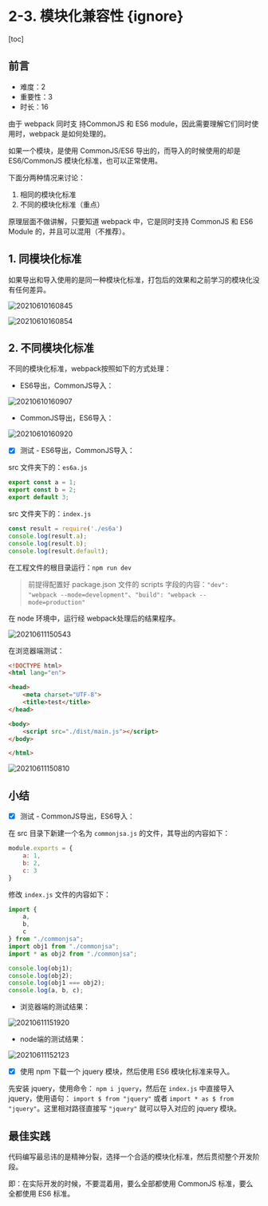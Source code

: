 # 2-3. 模块化兼容性 {ignore}

[toc]

## 前言

- 难度：2
- 重要性：3
- 时长：16

由于 webpack 同时支 持CommonJS 和 ES6 module，因此需要理解它们同时使用时，webpack 是如何处理的。

如果一个模块，是使用 CommonJS/ES6 导出的，而导入的时候使用的却是 ES6/CommonJS 模块化标准，也可以正常使用。

下面分两种情况来讨论：
1. 相同的模块化标准
2. 不同的模块化标准（重点）

原理层面不做讲解，只要知道 webpack 中，它是同时支持 CommonJS 和 ES6 Module 的，并且可以混用（不推荐）。

## 1. 同模块化标准

如果导出和导入使用的是同一种模块化标准，打包后的效果和之前学习的模块化没有任何差异。

![20210610160845](https://cdn.jsdelivr.net/gh/123taojiale/dahuyou_picture@main/blogs/20210610160845.png)

![20210610160854](https://cdn.jsdelivr.net/gh/123taojiale/dahuyou_picture@main/blogs/20210610160854.png)

## 2. 不同模块化标准

不同的模块化标准，webpack按照如下的方式处理：

- ES6导出，CommonJS导入：

![20210610160907](https://cdn.jsdelivr.net/gh/123taojiale/dahuyou_picture@main/blogs/20210610160907.png)

- CommonJS导出，ES6导入：

![20210610160920](https://cdn.jsdelivr.net/gh/123taojiale/dahuyou_picture@main/blogs/20210610160920.png)

- [x] 测试 - ES6导出，CommonJS导入：

src 文件夹下的：`es6a.js`

```js
export const a = 1;
export const b = 2;
export default 3;
```

src 文件夹下的：`index.js`

```js
const result = require('./es6a')
console.log(result.a);
console.log(result.b);
console.log(result.default);
```

在工程文件的根目录运行：`npm run dev`

> 前提得配置好 package.json 文件的 scripts 字段的内容：`"dev": "webpack --mode=development"`、`"build": "webpack --mode=production"`

在 node 环境中，运行经 webpack处理后的结果程序。

![20210611150543](https://cdn.jsdelivr.net/gh/123taojiale/dahuyou_picture@main/blogs/20210611150543.png)

在浏览器端测试：

```html
<!DOCTYPE html>
<html lang="en">

<head>
    <meta charset="UTF-8">
    <title>test</title>
</head>

<body>
    <script src="./dist/main.js"></script>
</body>

</html>
```

![20210611150810](https://cdn.jsdelivr.net/gh/123taojiale/dahuyou_picture@main/blogs/20210611150810.png)

## 小结

- [x] 测试 - CommonJS导出，ES6导入：

在 src 目录下新建一个名为 `commonjsa.js` 的文件，其导出的内容如下：

```js
module.exports = {
    a: 1,
    b: 2,
    c: 3
}
```

修改 `index.js` 文件的内容如下：

```js
import {
    a,
    b,
    c
} from "./commonjsa";
import obj1 from "./commonjsa";
import * as obj2 from "./commonjsa";

console.log(obj1);
console.log(obj2);
console.log(obj1 === obj2);
console.log(a, b, c);
```

- 浏览器端的测试结果：

![20210611151920](https://cdn.jsdelivr.net/gh/123taojiale/dahuyou_picture@main/blogs/20210611151920.png)

- node端的测试结果：

![20210611152123](https://cdn.jsdelivr.net/gh/123taojiale/dahuyou_picture@main/blogs/20210611152123.png)

- [x] 使用 npm 下载一个 jquery 模块，然后使用 ES6 模块化标准来导入。

先安装 jquery，使用命令： `npm i jquery`，然后在 `index.js` 中直接导入jquery，使用语句： `import $ from "jquery"` 或者 `import * as $ from "jquery"`。这里相对路径直接写 `"jquery"` 就可以导入对应的 jquery 模块。

## 最佳实践

代码编写最忌讳的是精神分裂，选择一个合适的模块化标准，然后贯彻整个开发阶段。

即：在实际开发的时候，不要混着用，要么全部都使用 CommonJS 标准，要么全都使用 ES6 标准。